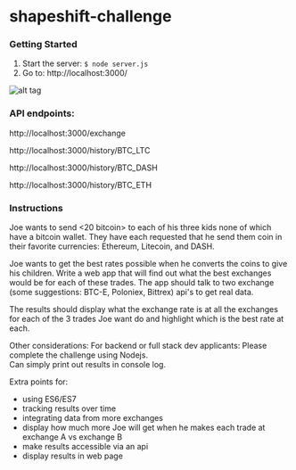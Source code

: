 # shapeshift-challenge

### Getting Started
1. Start the server:
`$ node server.js`
2. Go to:
http://localhost:3000/


![alt tag](http://i.imgur.com/ClfsFOQ.png)

### API endpoints:
http://localhost:3000/exchange

http://localhost:3000/history/BTC_LTC

http://localhost:3000/history/BTC_DASH

http://localhost:3000/history/BTC_ETH


### Instructions
Joe wants to send <20 bitcoin> to each of his three kids none of which have a bitcoin wallet. They have each requested that he send them coin in their favorite currencies: 
Ethereum, Litecoin, and DASH. 

Joe wants to get the best rates possible when he converts the coins to give his children. Write a web app that will find out what the best exchanges would be for each of these trades. The app should talk to two exchange (some suggestions: BTC-E, Poloniex, Bittrex) api's to get real data. 

The results should display what the exchange rate is at all the exchanges for each of the 3 trades Joe want do and highlight which is the best rate at each.

Other considerations:
For backend or full stack dev applicants:
    Please complete the challenge using Nodejs.  
    Can simply print out results in console log.

Extra points for: 
- using ES6/ES7 
- tracking results over time
- integrating data from more exchanges
- display how much more Joe will get when he makes each trade at exchange A vs exchange B
- make results accessible via an api
- display results in web page

